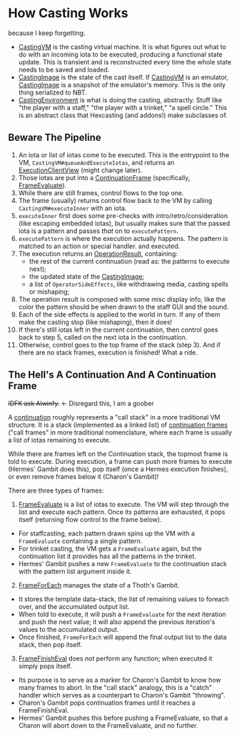 # How Casting Works

because I keep forgetting.

- [CastingVM][] is the casting virtual machine. It is what figures out what to do with an incoming iota to be
  executed,
  producing a functional state update. This is transient and is reconstructed every time the whole state needs to be
  saved and loaded.
- [CastingImage][] is the state of the cast itself. If [CastingVM][] is an emulator, [CastingImage][] is a
  snapshot of the
  emulator's memory. This is the only thing serialized to NBT.
- [CastingEnvironment][] is what is doing the casting, abstractly. Stuff like "the player with a staff," "the player
  with a trinket," "a spell circle." This is an abstract class that Hexcasting (and addons!) make subclasses of.

## Beware The Pipeline

1. An iota or list of iotas come to be executed. This is the entrypoint to the VM,
   `CastingVM#queueAndExecuteIotas`, and returns an [ExecutionClientView][] (might change later).
2. Those iotas are put into a [ContinuationFrame][] (specifically, [FrameEvaluate][]).
3. While there are still frames, control flows to the top one.
4. The frame (usually) returns control flow back to the VM by calling `CastingVM#executeInner` with an iota.
5. `executeInner` first does some pre-checks with intro/retro/consideration (like escaping embedded iotas), but usually
   makes sure that the passed iota is a pattern and passes *that* on to `executePattern`.
6. `executePattern` is where the execution actually happens. The pattern is matched to an action or special handler.
   and executed.
7. The execution returns an [OperationResult], containing:
    - the rest of the current continuation (read as: the patterns to execute next);
    - the updated state of the [CastingImage];
    - a list of `OperatorSideEffects`, like withdrawing media, casting spells or mishaping;
8. The operation result is composed with some misc display info, like the color the pattern should be when drawn to
   the staff GUI and the sound.
9. Each of the side effects is applied to the world in turn. If any of them make the casting stop (like mishaping),
   then it does!
10. If there's still iotas left in the current continuation, then control goes back to step 5, called on the next iota
    in the continuation.
11. Otherwise, control goes to the top frame of the stack (step 3). And if there are no stack frames, execution is
    finished! What a ride.

## The Hell's A Continuation And A Continuation Frame

~~IDFK ask Alwinfy.~~ <- Disregard this, I am a goober

A [continuation][Continuation] roughly represents a "call stack" in a more traditional VM structure.
It is a stack (implemented as a linked list) of [continuation frames][ContinuationFrame] ("call frames" in more
traditional nomenclature, where each frame is usually a list of iotas remaining to execute.

While there are frames left on the Continuation stack, the topmost frame is told to execute. During execution,
a frame can push more frames to execute (Hermes' Gambit does this), pop itself (once a Hermes execution
finishes), or even remove frames below it (Charon's Gambit)!

There are three types of frames:

1. [FrameEvaluate][] is a list of iotas to execute. The VM will step through the list and execute each pattern.
   Once its patterns are exhausted, it pops itself (returning flow control to the frame below).
- For staffcasting, each pattern drawn spins up the VM with a `FrameEvaluate` containing a single pattern.
- For trinket casting, the VM gets a `FrameEvaluate` again, but the continuation list it provides has
  all the patterns in the trinket.
- Hermes' Gambit pushes a new `FrameEvaluate` to the continuation stack with the pattern list argument inside it.
2. [FrameForEach][] manages the state of a Thoth's Gambit.
- It stores the template data-stack, the list of remaining values to foreach over, and the accumulated output list.
- When told to execute, it will push a `FrameEvaluate` for the next iteration and push the next value;
  it will also append the previous iteration's values to the accumulated output.
- Once finished, `FrameForEach` will append the final output list to the data stack, then pop itself.
3. [FrameFinishEval][] does not perform any function; when executed it simply pops itself.
- Its purpose is to serve as a marker for Charon's Gambit to know how many frames to abort.
  In the "call stack" analogy, this is a "catch" handler which serves as a counterpart to Charon's Gambit "throwing".
- Charon's Gambit pops continuation frames until it reaches a FrameFinishEval.
- Hermes' Gambit pushes this before pushing a FrameEvaluate, so that a Charon will abort down to the FrameEvaluate, and no further.

[CastingVM]: vm/CastingVM.kt

[CastingImage]: vm/CastingImage.kt

[CastingEnvironment]: CastingEnvironment.java

[ExecutionClientView]: ExecutionClientView.kt

[ContinuationFrame]: vm/ContinuationFrame.kt

[Continuation]: vm/SpellContinuation.kt

[FrameEvaluate]: vm/FrameEvaluate.kt

[FrameForEach]: vm/FrameForEach.kt

[FrameFinishEval]: vm/FrameFinishEval.kt

[OperationResult]: OperationResult.kt

[CastResult]: CastResult.kt
